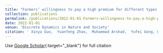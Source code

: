 ```yaml
---
title: "Farmers’ willingness to pay a high premium for different types of agricultural insurance: Evidence from Inner Mongolia, China"
collection: publications
permalink: /publications/2022-01-01-Farmers-willingness-to-pay-a-high-premium-for-different-types-of-agricultural-insurance-Evidence-from-Inner-Mongolia-China
date: 2022-01-01
venue: 'Discrete Dynamics in Nature and Society'
citation: ' Xinya Guo,  Yuanfeng Zhao,  Muhammad Arshad,  Yufei Gong, &quot;Farmers’ willingness to pay a high premium for different types of agricultural insurance: Evidence from Inner Mongolia, China.&quot; Discrete Dynamics in Nature and Society, 2022.'
---
```

Use [Google Scholar](https://scholar.google.com/scholar?q=Farmers’+willingness+to+pay+a+high+premium+for+different+types+of+agricultural+insurance:+Evidence+from+Inner+Mongolia,+China){:target="_blank"} for full citation